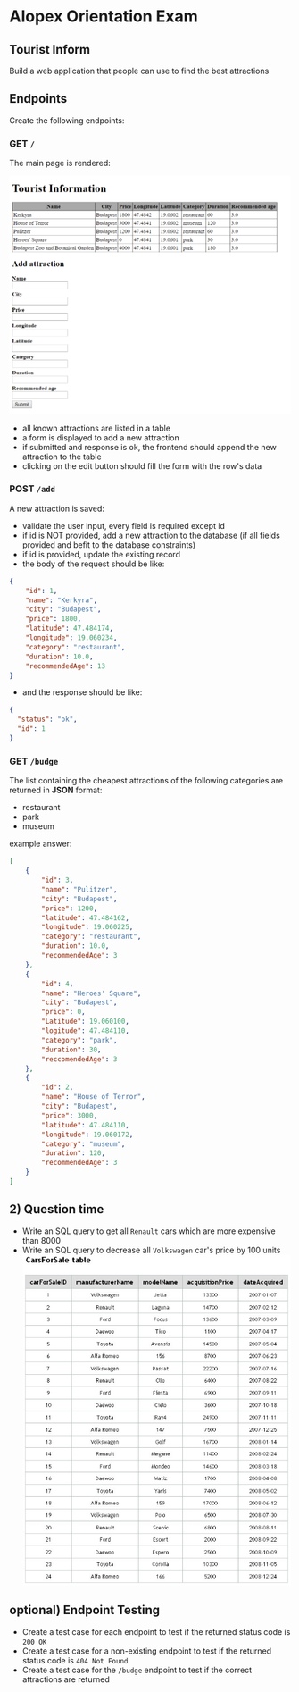 # Alopex Orientation Exam

## Tourist Inform

Build a web application that people can use to find the best attractions

## Endpoints

Create the following endpoints:

### GET `/`

The main page is rendered:

![main](assets/main.png)
-  all known attractions are listed in a table
-  a form is displayed to add a new attraction
-  if submitted and response is ok, the frontend should append the new attraction to the table
-  clicking on the edit button should fill the form with the row's data

### POST `/add`

A new attraction is saved:
-  validate the user input, every field is required except id  
-  if id is NOT provided, add a new attraction to the database (if all fields provided and befit to the database constraints)
-  if id is provided, update the existing record
-  the body of the request should be like:
 

```json
{
    "id": 1,
    "name": "Kerkyra",
    "city": "Budapest",
    "price": 1800,
    "latitude": 47.484174,
    "longitude": 19.060234,
    "category": "restaurant",
    "duration": 10.0,
    "recommendedAge": 13
}
```
-  and the response should be like:

```json
{
  "status": "ok",
  "id": 1
}
```

### GET `/budge`
  
The list containing the cheapest attractions of the following categories are returned in **JSON** format:
- restaurant
- park
- museum

example answer:
```json
[
    {
        "id": 3,
        "name": "Pulitzer",
        "city": "Budapest",
        "price": 1200,
        "latitude": 47.484162,
        "longitude": 19.060225,
        "category": "restaurant",
        "duration": 10.0,
        "recommendedAge": 3
    },
    {
        "id": 4,
        "name": "Heroes' Square",
        "city": "Budapest",
        "price": 0,
        "Latitude": 19.060100,
        "logitude": 47.484110,
        "category": "park",
        "duration": 30,
        "reccomendedAge": 3
    },
    {
        "id": 2,
        "name": "House of Terror",
        "city": "Budapest",
        "price": 3000,
        "latitude": 47.484110,
        "longitude": 19.060172,
        "category": "museum",
        "duration": 120,
        "recommendedAge": 3
    }
]
```

## 2) Question time
 -  Write an SQL query to get all `Renault` cars which are more expensive than 8000
 -  Write an SQL query to decrease all `Volkswagen` car's price by 100 units
 ![main](assets/cars-for-sale-table.jpg)

## optional) Endpoint Testing
-  Create a test case for each endpoint to test if the returned status code is `200 OK`
-  Create a test case for a non-existing endpoint to test if the returned status code is `404 Not Found`
-  Create a test case for the `/budge` endpoint to test if the correct attractions are returned
